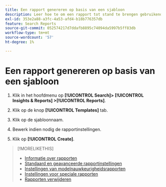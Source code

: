 ```yaml
---
title: Een rapport genereren op basis van een sjabloon
description: Leer hoe te om een rapport tot stand te brengen gebruikend een rapportmalplaatje.
exl-id: 353e2a88-a3fc-4a53-afd4-b18b776357db
feature: Search Reports
source-git-commit: 052574217d7ddafb8895c74094da5997b5ff83db
workflow-type: tm+mt
source-wordcount: '57'
ht-degree: 1%

---
```


# Een rapport genereren op basis van een sjabloon

1. Klik in het hoofdmenu op **[!UICONTROL Search]> [!UICONTROL Insights & Reports] >[!UICONTROL Reports]**.

1. Klik op de knop **[!UICONTROL Templates]** tab.

1. Klik op de sjabloonnaam.

1. Bewerk indien nodig de rapportinstellingen.

1. Klik op **[!UICONTROL Create]**.

>[!MORELIKETHIS]
>
>* [Informatie over rapporten](/help/search-social-commerce/reports/report-about.md)
>* [Standaard en geavanceerde rapportinstellingen](/help/search-social-commerce/reports/management/basic-advanced/basic-advanced-report-settings.md)
>* [Instellingen van modelnauwkeurigheidsrapporten](/help/search-social-commerce/reports/management/model-accuracy/model-accuracy-report-settings.md)
>* [Instellingen voor speciale rapporten](/help/search-social-commerce/reports/management/specialty/specialty-report-settings.md)
>* [Rapporten verwijderen](/help/search-social-commerce/reports/management/report-delete.md)
